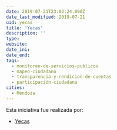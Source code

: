 ```yaml
---
date: 2019-07-21T23:02:24.000Z
date_last_modified: 2019-07-21
uid: yecas
title: 'Yecas'
description: ''
type: 
website: 
date_ini: 
date_end: 
tags:
  - monitoreo-de-servicios-publicos
  - mapeo-ciudadano
  - transparencia-y-rendicion-de-cuentas
  - participación-ciudadana
cities: 
  - Mendoza
---
```


Esta iniciativa fue realizada por:

- [Yecas](/organizaciones/yecas)
